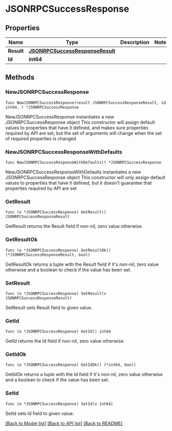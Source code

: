 # JSONRPCSuccessResponse

## Properties

Name | Type | Description | Notes
------------ | ------------- | ------------- | -------------
**Result** | [**JSONRPCSuccessResponseResult**](JSONRPCSuccessResponseResult.md) |  | 
**Id** | **int64** |  | 

## Methods

### NewJSONRPCSuccessResponse

`func NewJSONRPCSuccessResponse(result JSONRPCSuccessResponseResult, id int64, ) *JSONRPCSuccessResponse`

NewJSONRPCSuccessResponse instantiates a new JSONRPCSuccessResponse object
This constructor will assign default values to properties that have it defined,
and makes sure properties required by API are set, but the set of arguments
will change when the set of required properties is changed

### NewJSONRPCSuccessResponseWithDefaults

`func NewJSONRPCSuccessResponseWithDefaults() *JSONRPCSuccessResponse`

NewJSONRPCSuccessResponseWithDefaults instantiates a new JSONRPCSuccessResponse object
This constructor will only assign default values to properties that have it defined,
but it doesn't guarantee that properties required by API are set

### GetResult

`func (o *JSONRPCSuccessResponse) GetResult() JSONRPCSuccessResponseResult`

GetResult returns the Result field if non-nil, zero value otherwise.

### GetResultOk

`func (o *JSONRPCSuccessResponse) GetResultOk() (*JSONRPCSuccessResponseResult, bool)`

GetResultOk returns a tuple with the Result field if it's non-nil, zero value otherwise
and a boolean to check if the value has been set.

### SetResult

`func (o *JSONRPCSuccessResponse) SetResult(v JSONRPCSuccessResponseResult)`

SetResult sets Result field to given value.


### GetId

`func (o *JSONRPCSuccessResponse) GetId() int64`

GetId returns the Id field if non-nil, zero value otherwise.

### GetIdOk

`func (o *JSONRPCSuccessResponse) GetIdOk() (*int64, bool)`

GetIdOk returns a tuple with the Id field if it's non-nil, zero value otherwise
and a boolean to check if the value has been set.

### SetId

`func (o *JSONRPCSuccessResponse) SetId(v int64)`

SetId sets Id field to given value.



[[Back to Model list]](../README.md#documentation-for-models) [[Back to API list]](../README.md#documentation-for-api-endpoints) [[Back to README]](../README.md)


